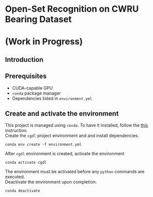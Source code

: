 # Open-Set Recognition on CWRU Bearing Dataset 
# (Work in Progress)
## Introduction
## Prerequisites
- CUDA-capable GPU
- ```conda``` package manager
- Dependencies listed in ```environment.yml```
## Create and activate the environment
This project is managed using ```conda```. To have it installed, follow the [this](https://docs.conda.io/projects/miniconda/en/latest/) instruction. \
Create the ```cgdl``` project environment and and install dependencies.
```commandline
conda env create -f environment.yml
```
After ```cgdl``` environment is created, activate the environment
```commandline
conda activate cgdl
```
The environment must be activated before any ```python``` commands are executed. \
Deactivate the environment upon completion.
```commandline
conda deactivate
```